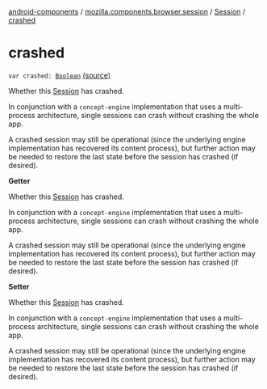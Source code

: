[android-components](../../index.md) / [mozilla.components.browser.session](../index.md) / [Session](index.md) / [crashed](./crashed.md)

# crashed

`var crashed: `[`Boolean`](https://kotlinlang.org/api/latest/jvm/stdlib/kotlin/-boolean/index.html) [(source)](https://github.com/mozilla-mobile/android-components/blob/master/components/browser/session/src/main/java/mozilla/components/browser/session/Session.kt#L412)

Whether this [Session](index.md) has crashed.

In conjunction with a `concept-engine` implementation that uses a multi-process architecture, single sessions
can crash without crashing the whole app.

A crashed session may still be operational (since the underlying engine implementation has recovered its content
process), but further action may be needed to restore the last state before the session has crashed (if desired).

**Getter**

Whether this [Session](index.md) has crashed.

In conjunction with a `concept-engine` implementation that uses a multi-process architecture, single sessions
can crash without crashing the whole app.

A crashed session may still be operational (since the underlying engine implementation has recovered its content
process), but further action may be needed to restore the last state before the session has crashed (if desired).

**Setter**

Whether this [Session](index.md) has crashed.

In conjunction with a `concept-engine` implementation that uses a multi-process architecture, single sessions
can crash without crashing the whole app.

A crashed session may still be operational (since the underlying engine implementation has recovered its content
process), but further action may be needed to restore the last state before the session has crashed (if desired).

